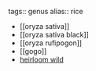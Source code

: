 tags:: genus
alias:: rice

- [[oryza sativa]]
- [[oryza sativa black]]
- [[oryza rufipogon]]
- [[gogo]]
- [heirloom wild](https://www.foodforestseeds.au/product/black-rice-seeds-heirloom-perennial-rice-oryza-sativa/)